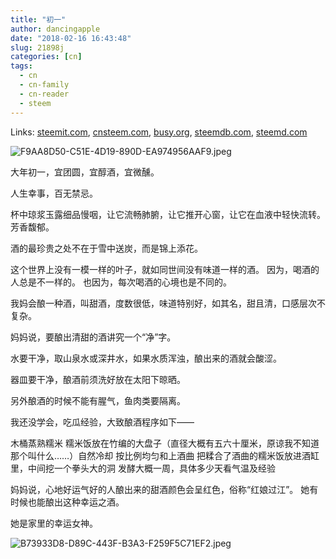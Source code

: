 ```yaml
---
title: "初一"
author: dancingapple
date: "2018-02-16 16:43:48"
slug: 21898j
categories: [cn]
tags: 
  - cn
  - cn-family
  - cn-reader
  - steem
---
```


Links: [steemit.com](https://steemit.com/cn/@dancingapple/21898j), [cnsteem.com](https://cnsteem.com/cn/@dancingapple/21898j), [busy.org](https://busy.org/cn/@dancingapple/21898j), [steemdb.com](https://steemdb.com/cn/@dancingapple/21898j), [steemd.com](https://steemd.com/cn/@dancingapple/21898j)

![F9AA8D50-C51E-4D19-890D-EA974956AAF9.jpeg](https://steemitimages.com/DQmfQvDPJRyz7XzfUAJwR6uGWMxPd7ZVVG9d356Vc7rLFS3/F9AA8D50-C51E-4D19-890D-EA974956AAF9.jpeg)

大年初一，宜团圆，宜醇酒，宜微醺。

人生幸事，百无禁忌。

杯中琼浆玉露细品慢咽，让它流畅肺腑，让它推开心窗，让它在血液中轻快流转。
芳香馥郁。

酒的最珍贵之处不在于雪中送炭，而是锦上添花。

这个世界上没有一模一样的叶子，就如同世间没有味道一样的酒。
因为，喝酒的人总是不一样的。
也因为，每次喝酒的心境也是不同的。

我妈会酿一种酒，叫甜酒，度数很低，味道特别好，如其名，甜且清，口感层次不复杂。

妈妈说，要酿出清甜的酒讲究一个“净”字。

水要干净，取山泉水或深井水，如果水质浑浊，酿出来的酒就会酸涩。

器皿要干净，酿酒前须洗好放在太阳下晾晒。

另外酿酒的时候不能有腥气，鱼肉类要隔离。

我还没学会，吃瓜经验，大致酿酒程序如下——

木桶蒸熟糯米
糯米饭放在竹编的大盘子（直径大概有五六十厘米，原谅我不知道那个叫什么……）自然冷却
按比例均匀和上酒曲
把糅合了酒曲的糯米饭放进酒缸里，中间挖一个拳头大的洞
发酵大概一周，具体多少天看气温及经验

妈妈说，心地好运气好的人酿出来的甜酒颜色会呈红色，俗称“红娘过江”。
她有时候也能酿出这种幸运之酒。

她是家里的幸运女神。

![B73933D8-D89C-443F-B3A3-F259F5C71EF2.jpeg](https://steemitimages.com/DQmfLjcLEVy5MT6Ws6mzjAsHK2sTLs8porkTjcaE7msx7mU/B73933D8-D89C-443F-B3A3-F259F5C71EF2.jpeg)
